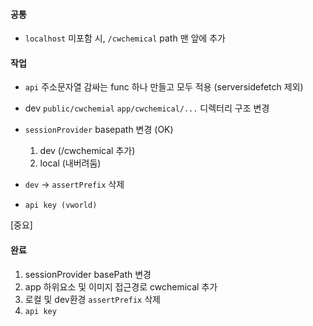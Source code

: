 
#### 공통
- `localhost` 미포함 시, `/cwchemical` path 맨 앞에 추가

#### 작업

- `api` 주소문자열 감싸는 func 하나 만들고 모두 적용 (serversidefetch 제외)
- dev `public/cwchemial` `app/cwchemical/...` 디렉터리 구조 변경
- `sessionProvider` basepath 변경 (OK)
	1. dev (/cwchemical 추가)
	2. local (내버려둠)

- `dev` -> `assertPrefix` 삭제
- `api key (vworld)`

[중요]
#### 완료
1. sessionProvider basePath 변경
2. app 하위요소 및 이미지 접근경로 cwchemical 추가
3. 로컬 및 dev환경 `assertPrefix` 삭제
4. `api key`